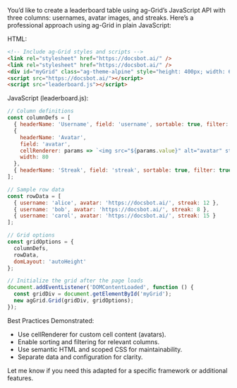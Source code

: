 You’d like to create a leaderboard table using ag-Grid’s JavaScript API with three columns: usernames, avatar images, and streaks. Here’s a professional approach using ag-Grid in plain JavaScript:

HTML:
```html
<!-- Include ag-Grid styles and scripts -->
<link rel="stylesheet" href="https://docsbot.ai/" />
<link rel="stylesheet" href="https://docsbot.ai/" />
<div id="myGrid" class="ag-theme-alpine" style="height: 400px; width: 600px;"></div>
<script src="https://docsbot.ai/"></script>
<script src="leaderboard.js"></script>
```

JavaScript (leaderboard.js):
```javascript
// Column definitions
const columnDefs = [
  { headerName: 'Username', field: 'username', sortable: true, filter: true },
  {
    headerName: 'Avatar',
    field: 'avatar',
    cellRenderer: params => `<img src="${params.value}" alt="avatar" style="width:32px;height:32px;border-radius:50%;" />`,
    width: 80
  },
  { headerName: 'Streak', field: 'streak', sortable: true, filter: true }
];

// Sample row data
const rowData = [
  { username: 'alice', avatar: 'https://docsbot.ai/', streak: 12 },
  { username: 'bob', avatar: 'https://docsbot.ai/', streak: 8 },
  { username: 'carol', avatar: 'https://docsbot.ai/', streak: 15 }
];

// Grid options
const gridOptions = {
  columnDefs,
  rowData,
  domLayout: 'autoHeight'
};

// Initialize the grid after the page loads
document.addEventListener('DOMContentLoaded', function () {
  const gridDiv = document.getElementById('myGrid');
  new agGrid.Grid(gridDiv, gridOptions);
});
```

Best Practices Demonstrated:

- Use cellRenderer for custom cell content (avatars).
- Enable sorting and filtering for relevant columns.
- Use semantic HTML and scoped CSS for maintainability.
- Separate data and configuration for clarity.

Let me know if you need this adapted for a specific framework or additional features.